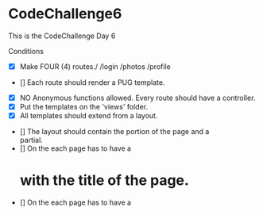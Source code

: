 # CodeChallenge6

This is the CodeChallenge Day 6

Conditions

- [x] Make FOUR (4) routes./ /login /photos /profile
- [] Each route should render a PUG template.
- [x] NO Anonymous functions allowed. Every route should have a controller.
- [x] Put the templates on the 'views' folder.
- [x] All templates should extend from a layout.
- [] The layout should contain the <head> portion of the page and a <footer> partial.
- [] On the <body> each page has to have a <h1> with the title of the page.
- [] On the <head> each page has to have a <title> with the title of the page and the title of the website\*\*.
- [] The title of the page and the website should not be written on the template.
- [] The title of the page should come from the controller.
- [] The title of the website should not come from the controller, it should come from the locals.
- [x] There should be one router file and one controller file.
- [] Middlewares should have their own file.
